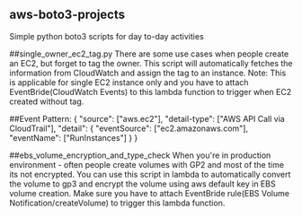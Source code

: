 ## aws-boto3-projects
Simple python boto3 scripts for day to-day activities

##single_owner_ec2_tag.py
There are some use cases when people create an EC2, but forget to tag the owner. This script will automatically fetches the information from CloudWatch and assign the tag to an instance.
Note: This is applicable for single EC2 instance only and you have to attach EventBride(CloudWatch Events) to this lambda function to trigger when EC2 created without tag.

##Event Pattern:
{
  "source": ["aws.ec2"],
  "detail-type": ["AWS API Call via CloudTrail"],
  "detail": {
    "eventSource": ["ec2.amazonaws.com"],
    "eventName": ["RunInstances"]
  }
}

##ebs_volume_encryption_and_type_check
When you're in production environment - often people create volumes with GP2 and most of the time its not encrypted. 
You can use this script in lambda to automatically convert the volume to gp3 and encrypt the volume using aws default key in EBS volume creation.
Make sure you have to attach EventBride rule(EBS Volume Notification/createVolume) to trigger this lambda function.